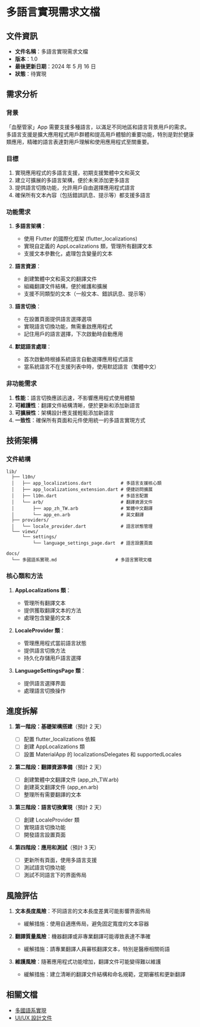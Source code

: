 # 多語言實現需求文檔

## 文件資訊

- **文件名稱**：多語言實現需求文檔
- **版本**：1.0
- **最後更新日期**：2024 年 5 月 16 日
- **狀態**：待實現

## 需求分析

### 背景

「血壓管家」App 需要支援多種語言，以滿足不同地區和語言背景用戶的需求。多語言支援是擴大應用程式用戶群體和提高用戶體驗的重要功能，特別是對於健康類應用，精確的語言表達對用戶理解和使用應用程式至關重要。

### 目標

1. 實現應用程式的多語言支援，初期支援繁體中文和英文
2. 建立可擴展的多語言架構，便於未來添加更多語言
3. 提供語言切換功能，允許用戶自由選擇應用程式語言
4. 確保所有文本內容（包括錯誤訊息、提示等）都支援多語言

### 功能需求

1. **多語言架構**：

   - 使用 Flutter 的國際化框架 (flutter_localizations)
   - 實現自定義的 AppLocalizations 類，管理所有翻譯文本
   - 支援文本參數化，處理包含變量的文本

2. **語言資源**：

   - 創建繁體中文和英文的翻譯文件
   - 組織翻譯文件結構，便於維護和擴展
   - 支援不同類型的文本（一般文本、錯誤訊息、提示等）

3. **語言切換**：

   - 在設置頁面提供語言選擇選項
   - 實現語言切換功能，無需重啟應用程式
   - 記住用戶的語言選擇，下次啟動時自動應用

4. **默認語言處理**：
   - 首次啟動時根據系統語言自動選擇應用程式語言
   - 當系統語言不在支援列表中時，使用默認語言（繁體中文）

### 非功能需求

1. **性能**：語言切換應該迅速，不影響應用程式使用體驗
2. **可維護性**：翻譯文件結構清晰，便於更新和添加新語言
3. **可擴展性**：架構設計應支援輕鬆添加新語言
4. **一致性**：確保所有頁面和元件使用統一的多語言實現方式

## 技術架構

### 文件結構

```
lib/
  ├── l10n/
  │   ├── app_localizations.dart           # 多語言支援核心類
  │   ├── app_localizations_extension.dart # 便捷訪問擴展
  │   ├── l10n.dart                        # 多語言配置
  │   └── arb/                             # 翻譯資源文件
  │       ├── app_zh_TW.arb                # 繁體中文翻譯
  │       └── app_en.arb                   # 英文翻譯
  ├── providers/
  │   └── locale_provider.dart             # 語言狀態管理
  └── views/
      └── settings/
          └── language_settings_page.dart  # 語言設置頁面

docs/
  └── 多國語系實現.md                      # 多語言實現文檔
```

### 核心類和方法

1. **AppLocalizations 類**：

   - 管理所有翻譯文本
   - 提供獲取翻譯文本的方法
   - 處理包含變量的文本

2. **LocaleProvider 類**：

   - 管理應用程式當前語言狀態
   - 提供語言切換方法
   - 持久化存儲用戶語言選擇

3. **LanguageSettingsPage 類**：
   - 提供語言選擇界面
   - 處理語言切換操作

## 進度拆解

1. **第一階段：基礎架構搭建**（預計 2 天）

   - [ ] 配置 flutter_localizations 依賴
   - [ ] 創建 AppLocalizations 類
   - [ ] 設置 MaterialApp 的 localizationsDelegates 和 supportedLocales

2. **第二階段：翻譯資源準備**（預計 2 天）

   - [ ] 創建繁體中文翻譯文件 (app_zh_TW.arb)
   - [ ] 創建英文翻譯文件 (app_en.arb)
   - [ ] 整理所有需要翻譯的文本

3. **第三階段：語言切換實現**（預計 2 天）

   - [ ] 創建 LocaleProvider 類
   - [ ] 實現語言切換功能
   - [ ] 開發語言設置頁面

4. **第四階段：應用和測試**（預計 3 天）
   - [ ] 更新所有頁面，使用多語言支援
   - [ ] 測試語言切換功能
   - [ ] 測試不同語言下的界面佈局

## 風險評估

1. **文本長度風險**：不同語言的文本長度差異可能影響界面佈局

   - 緩解措施：使用自適應佈局，避免固定寬度的文本容器

2. **翻譯質量風險**：機器翻譯或非專業翻譯可能導致表達不準確

   - 緩解措施：請專業翻譯人員審核翻譯文本，特別是醫療相關術語

3. **維護風險**：隨著應用程式功能增加，翻譯文件可能變得難以維護
   - 緩解措施：建立清晰的翻譯文件結構和命名規範，定期審核和更新翻譯

## 相關文檔

- [多國語系實現](/Users/firstfu/Desktop/blood_pressure_app/docs/多國語系實現.md)
- [UI/UX 設計文件](/Users/firstfu/Desktop/blood_pressure_app/docs/blood_pressure_app_ui_ux_design.md)
